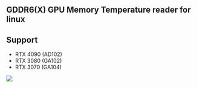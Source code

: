 ## GDDR6(X) GPU Memory Temperature reader for linux

## Support
- RTX 4090 (AD102)
- RTX 3080 (GA102)
- RTX 3070 (GA104)

![](https://github.com/olealgoritme/gddr6/blob/master/gddr6_use.gif)
